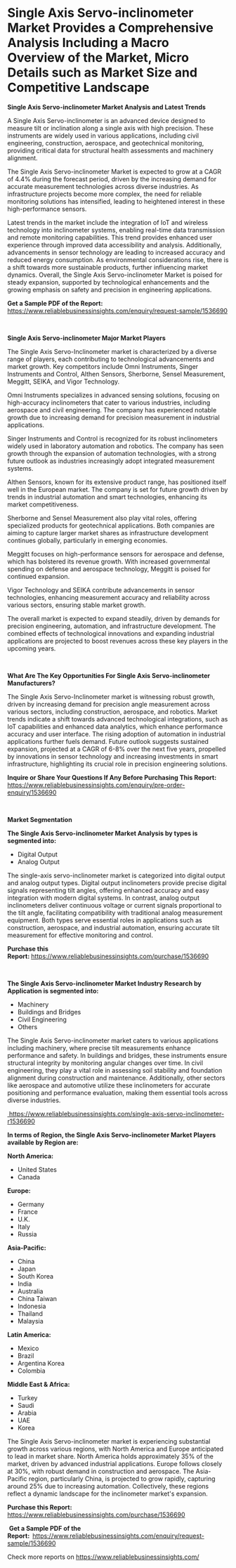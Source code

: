 <p><h1>Single Axis Servo-inclinometer Market Provides a Comprehensive Analysis Including a Macro Overview of the Market, Micro Details such as Market Size and Competitive Landscape</h1></p><p><strong>Single Axis Servo-inclinometer Market Analysis and Latest Trends</strong></p>
<p><p>A Single Axis Servo-inclinometer is an advanced device designed to measure tilt or inclination along a single axis with high precision. These instruments are widely used in various applications, including civil engineering, construction, aerospace, and geotechnical monitoring, providing critical data for structural health assessments and machinery alignment.</p><p>The Single Axis Servo-inclinometer Market is expected to grow at a CAGR of 4.4% during the forecast period, driven by the increasing demand for accurate measurement technologies across diverse industries. As infrastructure projects become more complex, the need for reliable monitoring solutions has intensified, leading to heightened interest in these high-performance sensors.</p><p>Latest trends in the market include the integration of IoT and wireless technology into inclinometer systems, enabling real-time data transmission and remote monitoring capabilities. This trend provides enhanced user experience through improved data accessibility and analysis. Additionally, advancements in sensor technology are leading to increased accuracy and reduced energy consumption. As environmental considerations rise, there is a shift towards more sustainable products, further influencing market dynamics. Overall, the Single Axis Servo-inclinometer Market is poised for steady expansion, supported by technological enhancements and the growing emphasis on safety and precision in engineering applications.</p></p>
<p><strong>Get a Sample PDF of the Report:&nbsp;</strong> <a href="https://www.reliablebusinessinsights.com/enquiry/request-sample/1536690?utm_campaign=3453&utm_medium=2&utm_source=Github&utm_content=ia&utm_term=11042025&utm_id=single-axis-servo-inclinometer">https://www.reliablebusinessinsights.com/enquiry/request-sample/1536690</a></p>
<p>&nbsp;</p>
<p><strong>Single Axis Servo-inclinometer Major Market Players</strong></p>
<p><p>The Single Axis Servo-Inclinometer market is characterized by a diverse range of players, each contributing to technological advancements and market growth. Key competitors include Omni Instruments, Singer Instruments and Control, Althen Sensors, Sherborne, Sensel Measurement, Meggitt, SEIKA, and Vigor Technology.</p><p>Omni Instruments specializes in advanced sensing solutions, focusing on high-accuracy inclinometers that cater to various industries, including aerospace and civil engineering. The company has experienced notable growth due to increasing demand for precision measurement in industrial applications.</p><p>Singer Instruments and Control is recognized for its robust inclinometers widely used in laboratory automation and robotics. The company has seen growth through the expansion of automation technologies, with a strong future outlook as industries increasingly adopt integrated measurement systems.</p><p>Althen Sensors, known for its extensive product range, has positioned itself well in the European market. The company is set for future growth driven by trends in industrial automation and smart technologies, enhancing its market competitiveness.</p><p>Sherborne and Sensel Measurement also play vital roles, offering specialized products for geotechnical applications. Both companies are aiming to capture larger market shares as infrastructure development continues globally, particularly in emerging economies.</p><p>Meggitt focuses on high-performance sensors for aerospace and defense, which has bolstered its revenue growth. With increased governmental spending on defense and aerospace technology, Meggitt is poised for continued expansion.</p><p>Vigor Technology and SEIKA contribute advancements in sensor technologies, enhancing measurement accuracy and reliability across various sectors, ensuring stable market growth.</p><p>The overall market is expected to expand steadily, driven by demands for precision engineering, automation, and infrastructure development. The combined effects of technological innovations and expanding industrial applications are projected to boost revenues across these key players in the upcoming years.</p></p>
<p>&nbsp;</p>
<p><strong>What Are The Key Opportunities For Single Axis Servo-inclinometer Manufacturers?</strong></p>
<p><p>The Single Axis Servo-Inclinometer market is witnessing robust growth, driven by increasing demand for precision angle measurement across various sectors, including construction, aerospace, and robotics. Market trends indicate a shift towards advanced technological integrations, such as IoT capabilities and enhanced data analytics, which enhance performance accuracy and user interface. The rising adoption of automation in industrial applications further fuels demand. Future outlook suggests sustained expansion, projected at a CAGR of 6-8% over the next five years, propelled by innovations in sensor technology and increasing investments in smart infrastructure, highlighting its crucial role in precision engineering solutions.</p></p>
<p><strong>Inquire or Share Your Questions If Any Before Purchasing This Report:</strong> <a href="https://www.reliablebusinessinsights.com/enquiry/pre-order-enquiry/1536690?utm_campaign=3453&utm_medium=2&utm_source=Github&utm_content=ia&utm_term=11042025&utm_id=single-axis-servo-inclinometer">https://www.reliablebusinessinsights.com/enquiry/pre-order-enquiry/1536690</a></p>
<p>&nbsp;</p>
<p><strong>Market Segmentation</strong></p>
<p><strong>The Single Axis Servo-inclinometer Market Analysis by types is segmented into:</strong></p>
<p><ul><li>Digital Output</li><li>Analog Output</li></ul></p>
<p><p>The single-axis servo-inclinometer market is categorized into digital output and analog output types. Digital output inclinometers provide precise digital signals representing tilt angles, offering enhanced accuracy and easy integration with modern digital systems. In contrast, analog output inclinometers deliver continuous voltage or current signals proportional to the tilt angle, facilitating compatibility with traditional analog measurement equipment. Both types serve essential roles in applications such as construction, aerospace, and industrial automation, ensuring accurate tilt measurement for effective monitoring and control.</p></p>
<p><strong>Purchase this Report:&nbsp;</strong><a href="https://www.reliablebusinessinsights.com/purchase/1536690?utm_campaign=3453&utm_medium=2&utm_source=Github&utm_content=ia&utm_term=11042025&utm_id=single-axis-servo-inclinometer">https://www.reliablebusinessinsights.com/purchase/1536690</a></p>
<p>&nbsp;</p>
<p><strong>The Single Axis Servo-inclinometer Market Industry Research by Application is segmented into:</strong></p>
<p><ul><li>Machinery</li><li>Buildings and Bridges</li><li>Civil Engineering</li><li>Others</li></ul></p>
<p><p>The Single Axis Servo-inclinometer market caters to various applications including machinery, where precise tilt measurements enhance performance and safety. In buildings and bridges, these instruments ensure structural integrity by monitoring angular changes over time. In civil engineering, they play a vital role in assessing soil stability and foundation alignment during construction and maintenance. Additionally, other sectors like aerospace and automotive utilize these inclinometers for accurate positioning and performance evaluation, making them essential tools across diverse industries.</p></p>
<p><a href="https://www.reliablebusinessinsights.com/single-axis-servo-inclinometer-r1536690?utm_campaign=3453&utm_medium=2&utm_source=Github&utm_content=ia&utm_term=11042025&utm_id=single-axis-servo-inclinometer">&nbsp;https://www.reliablebusinessinsights.com/single-axis-servo-inclinometer-r1536690</a></p>
<p><strong>In terms of Region, the Single Axis Servo-inclinometer Market Players available by Region are:</strong></p>
<p>
    <p> <strong> North America: </strong>
        <ul>
            <li>United States</li>
            <li>Canada</li>
        </ul>
        </p> 
    <p> <strong> Europe: </strong>
        <ul>
            <li>Germany</li>
            <li>France</li>
            <li>U.K.</li>
            <li>Italy</li>
            <li>Russia</li>
        </ul>
        </p> 
    <p> <strong> Asia-Pacific: </strong>
        <ul>
            <li>China</li>
            <li>Japan</li>
            <li>South Korea</li>
            <li>India</li>
            <li>Australia</li>
            <li>China Taiwan</li>
            <li>Indonesia</li>
            <li>Thailand</li>
            <li>Malaysia</li>
        </ul>
        </p> 
    <p> <strong> Latin America: </strong>
        <ul>
            <li>Mexico</li>
            <li>Brazil</li>
            <li>Argentina Korea</li>
            <li>Colombia</li>
        </ul>
        </p> 
    <p> <strong> Middle East & Africa: </strong>
        <ul>
            <li>Turkey</li>
            <li>Saudi</li>
            <li>Arabia</li>
            <li>UAE</li>
            <li>Korea</li>
        </ul>
    </p>
    </p>
<p><p>The Single Axis Servo-inclinometer market is experiencing substantial growth across various regions, with North America and Europe anticipated to lead in market share. North America holds approximately 35% of the market, driven by advanced industrial applications. Europe follows closely at 30%, with robust demand in construction and aerospace. The Asia-Pacific region, particularly China, is projected to grow rapidly, capturing around 25% due to increasing automation. Collectively, these regions reflect a dynamic landscape for the inclinometer market's expansion.</p></p>
<p><strong>Purchase this Report: </strong><a href="https://www.reliablebusinessinsights.com/purchase/1536690?utm_campaign=3453&utm_medium=2&utm_source=Github&utm_content=ia&utm_term=11042025&utm_id=single-axis-servo-inclinometer">https://www.reliablebusinessinsights.com/purchase/1536690</a></p>
<p>&nbsp;<strong>Get a Sample PDF of the Report:&nbsp;&nbsp;</strong><a href="https://www.reliablebusinessinsights.com/enquiry/request-sample/1536690?utm_campaign=3453&utm_medium=2&utm_source=Github&utm_content=ia&utm_term=11042025&utm_id=single-axis-servo-inclinometer">https://www.reliablebusinessinsights.com/enquiry/request-sample/1536690</a></p>
<p><strong></strong></p>
<p>Check more reports on <a href="https://www.reliablebusinessinsights.com/?utm_campaign=3453&utm_medium=2&utm_source=Github&utm_content=ia&utm_term=11042025&utm_id=single-axis-servo-inclinometer">https://www.reliablebusinessinsights.com/</a></p>